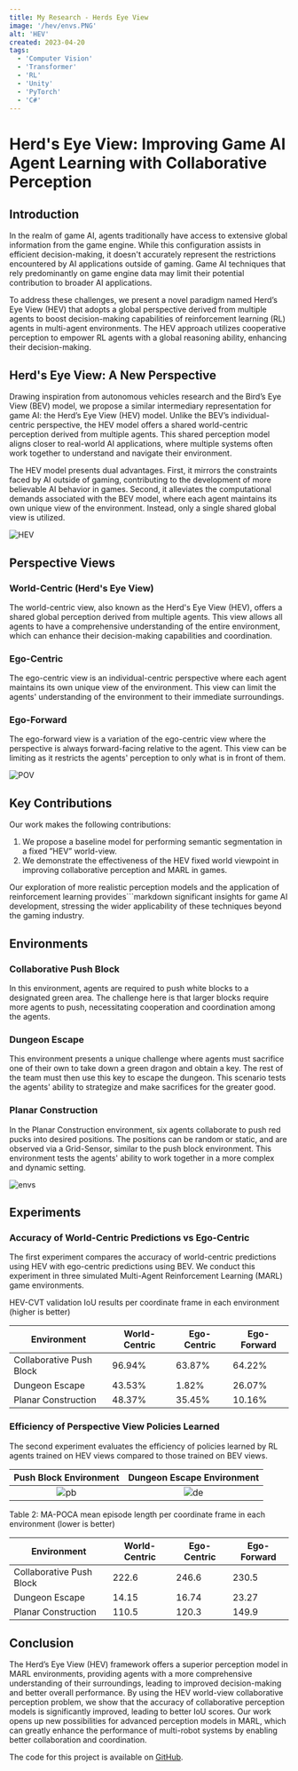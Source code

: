 ```yaml
---
title: My Research - Herds Eye View
image: '/hev/envs.PNG'
alt: 'HEV'
created: 2023-04-20
tags:
  - 'Computer Vision'
  - 'Transformer'
  - 'RL'
  - 'Unity'
  - 'PyTorch'
  - 'C#'
---
```


# Herd's Eye View: Improving Game AI Agent Learning with Collaborative Perception

## Introduction

In the realm of game AI, agents traditionally have access to extensive global information from the game engine. While this configuration assists in efficient decision-making, it doesn't accurately represent the restrictions encountered by AI applications outside of gaming. Game AI techniques that rely predominantly on game engine data may limit their potential contribution to broader AI applications.

To address these challenges, we present a novel paradigm named Herd’s Eye View (HEV) that adopts a global perspective derived from multiple agents to boost decision-making capabilities of reinforcement learning (RL) agents in multi-agent environments. The HEV approach utilizes cooperative perception to empower RL agents with a global reasoning ability, enhancing their decision-making.

## Herd's Eye View: A New Perspective

Drawing inspiration from autonomous vehicles research and the Bird’s Eye View (BEV) model, we propose a similar intermediary representation for game AI: the Herd’s Eye View (HEV) model. Unlike the BEV’s individual-centric perspective, the HEV model offers a shared world-centric perception derived from multiple agents. This shared perception model aligns closer to real-world AI applications, where multiple systems often work together to understand and navigate their environment.

The HEV model presents dual advantages. First, it mirrors the constraints faced by AI outside of gaming, contributing to the development of more believable AI behavior in games. Second, it alleviates the computational demands associated with the BEV model, where each agent maintains its own unique view of the environment. Instead, only a single shared global view is utilized.

![HEV](./HEVMethod.png)

## Perspective Views

### World-Centric (Herd's Eye View)

The world-centric view, also known as the Herd's Eye View (HEV), offers a shared global perception derived from multiple agents. This view allows all agents to have a comprehensive understanding of the entire environment, which can enhance their decision-making capabilities and coordination.

### Ego-Centric

The ego-centric view is an individual-centric perspective where each agent maintains its own unique view of the environment. This view can limit the agents' understanding of the environment to their immediate surroundings.

### Ego-Forward

The ego-forward view is a variation of the ego-centric view where the perspective is always forward-facing relative to the agent. This view can be limiting as it restricts the agents' perception to only what is in front of them.

![POV](./POVFigure.png)

## Key Contributions

Our work makes the following contributions:

1. We propose a baseline model for performing semantic segmentation in a fixed ”HEV” world-view.
2. We demonstrate the effectiveness of the HEV fixed world viewpoint in improving collaborative perception and MARL in games.

Our exploration of more realistic perception models and the application of reinforcement learning provides```markdown
significant insights for game AI development, stressing the wider applicability of these techniques beyond the gaming industry.

## Environments

### Collaborative Push Block

In this environment, agents are required to push white blocks to a designated green area. The challenge here is that larger blocks require more agents to push, necessitating cooperation and coordination among the agents.

### Dungeon Escape

This environment presents a unique challenge where agents must sacrifice one of their own to take down a green dragon and obtain a key. The rest of the team must then use this key to escape the dungeon. This scenario tests the agents' ability to strategize and make sacrifices for the greater good.

### Planar Construction

In the Planar Construction environment, six agents collaborate to push red pucks into desired positions. The positions can be random or static, and are observed via a Grid-Sensor, similar to the push block environment. This environment tests the agents' ability to work together in a more complex and dynamic setting.

![envs](./envs.PNG)

## Experiments

### Accuracy of World-Centric Predictions vs Ego-Centric

The first experiment compares the accuracy of world-centric predictions using HEV with ego-centric predictions using BEV. We conduct this experiment in three simulated Multi-Agent Reinforcement Learning (MARL) game environments.

HEV-CVT validation IoU results per coordinate frame in each environment (higher is better)

| Environment              | World-Centric | Ego-Centric | Ego-Forward |
| ------------------------ | ------------- | ----------- | ----------- |
| Collaborative Push Block | 96.94%        | 63.87%      | 64.22%      |
| Dungeon Escape           | 43.53%        | 1.82%       | 26.07%      |
| Planar Construction      | 48.37%        | 35.45%      | 10.16%      |

### Efficiency of Perspective View Policies Learned

The second experiment evaluates the efficiency of policies learned by RL agents trained on HEV views compared to those trained on BEV views.

| Push Block Environment | Dungeon Escape Environment |
| :--------------------: | :------------------------: |
| ![pb](./pushblock.gif) |  ![de](dungeonescape.gif)  |

Table 2: MA-POCA mean episode length per coordinate frame in each environment (lower is better)

| Environment              | World-Centric | Ego-Centric | Ego-Forward |
| ------------------------ | ------------- | ----------- | ----------- |
| Collaborative Push Block | 222.6         | 246.6       | 230.5       |
| Dungeon Escape           | 14.15         | 16.74       | 23.27       |
| Planar Construction      | 110.5         | 120.3       | 149.9       |

## Conclusion

The Herd’s Eye View (HEV) framework offers a superior perception model in MARL environments, providing agents with a more comprehensive understanding of their surroundings, leading to improved decision-making and better overall performance. By using the HEV world-view collaborative perception problem, we show that the accuracy of collaborative perception models is significantly improved, leading to better IoU scores. Our work opens up new possibilities for advanced perception models in MARL, which can greatly enhance the performance of multi-robot systems by enabling better collaboration and coordination.

The code for this project is available on [GitHub](https://github.com/andrewnash/Herds-Eye-View).
